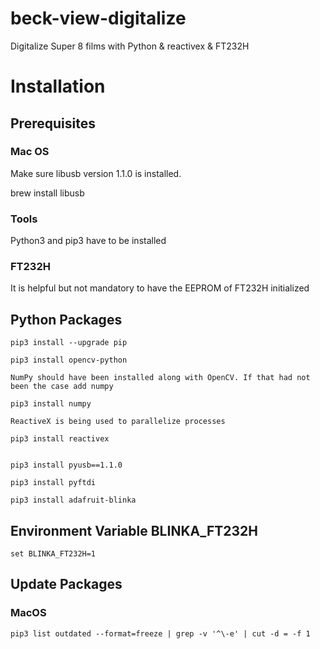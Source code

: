 # beck-view-digitalize
Digitalize Super 8 films with Python &amp; reactivex &amp; FT232H

# Installation

## Prerequisites

###  Mac OS

Make sure libusb version 1.1.0 is installed.

brew install libusb

### Tools

Python3 and pip3 have to be installed

### FT232H

It is helpful but not mandatory to have the EEPROM of FT232H initialized

## Python Packages 

```
pip3 install --upgrade pip

pip3 install opencv-python

NumPy should have been installed along with OpenCV. If that had not been the case add numpy

pip3 install numpy

ReactiveX is being used to parallelize processes

pip3 install reactivex


pip3 install pyusb==1.1.0

pip3 install pyftdi

pip3 install adafruit-blinka

```

## Environment Variable BLINKA_FT232H

```
set BLINKA_FT232H=1
```

## Update Packages

### MacOS
```
pip3 list outdated --format=freeze | grep -v '^\-e' | cut -d = -f 1 
```
